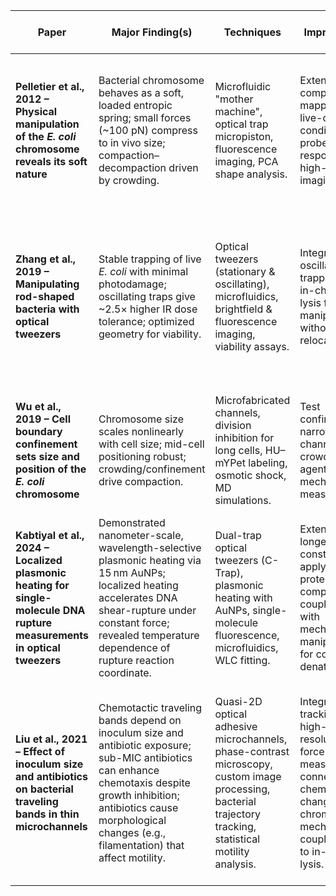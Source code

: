 | Paper | Major Finding(s) | Techniques | Improvement | Idea | Polymer Physics Question |
|-------|------------------|------------|-------------|------|--------------------------|
| **Pelletier et al., 2012 – Physical manipulation of the *E. coli* chromosome reveals its soft nature** | Bacterial chromosome behaves as a soft, loaded entropic spring; small forces (~100 pN) compress to in vivo size; compaction–decompaction driven by crowding. | Microfluidic "mother machine", optical trap micropiston, fluorescence imaging, PCA shape analysis. | Extend force–compression mapping to live-cell conditions; probe torque response; add high-speed 3D imaging. | Measure damping/viscoelasticity of confined DNA; test polymer theory under active forcing. | How does confinement modify the entropic spring constant of a long worm-like chain polymer compared to free-solution predictions? |
| **Zhang et al., 2019 – Manipulating rod-shaped bacteria with optical tweezers** | Stable trapping of live *E. coli* with minimal photodamage; oscillating traps give ~2.5× higher IR dose tolerance; optimized geometry for viability. | Optical tweezers (stationary & oscillating), microfluidics, brightfield & fluorescence imaging, viability assays. | Integrate oscillating trapping with in-channel lysis for DNA manipulation without sample relocation. | Hold cells during on-chip lysis, then directly manipulate genomic DNA for mechanical testing. | Can oscillating traps reduce hydrodynamic drag and photodamage enough to measure polymer relaxation times for confined bacterial DNA? |
| **Wu et al., 2019 – Cell boundary confinement sets size and position of the *E. coli* chromosome** | Chromosome size scales nonlinearly with cell size; mid-cell positioning robust; crowding/confinement drive compaction. | Microfabricated channels, division inhibition for long cells, HU–mYPet labeling, osmotic shock, MD simulations. | Test confinement in narrower channels; vary crowding agents; link to mechanical measurements. | Combine force spectroscopy with confinement–crowding modulation to map force–size relationship. | What scaling laws govern polymer coil–globule transitions for bacterial DNA under combined crowding and confinement? |
| **Kabtiyal et al., 2024 – Localized plasmonic heating for single-molecule DNA rupture measurements in optical tweezers** | Demonstrated nanometer-scale, wavelength-selective plasmonic heating via 15 nm AuNPs; localized heating accelerates DNA shear-rupture under constant force; revealed temperature dependence of rupture reaction coordinate. | Dual-trap optical tweezers (C-Trap), plasmonic heating with AuNPs, single-molecule fluorescence, microfluidics, WLC fitting. | Extend to longer DNA constructs; apply to DNA–protein complexes; couple heating with mechanical manipulation for controlled denaturation. | Use plasmonic heating to probe force–temperature phase diagram of confined bacterial genomic DNA in microchannels. | How does local nanoscale heating alter the effective elasticity and rupture kinetics of a polymer under confinement and force load? |
| **Liu et al., 2021 – Effect of inoculum size and antibiotics on bacterial traveling bands in thin microchannels** | Chemotactic traveling bands depend on inoculum size and antibiotic exposure; sub-MIC antibiotics can enhance chemotaxis despite growth inhibition; antibiotics cause morphological changes (e.g., filamentation) that affect motility. | Quasi-2D optical adhesive microchannels, phase-contrast microscopy, custom image processing, bacterial trajectory tracking, statistical motility analysis. | Integrate 3D tracking and high-resolution force measurements; connect chemotaxis changes to chromosome mechanics; couple motility to in-channel lysis. | Use in-channel motility analysis as a precursor to optical tweezer-based DNA mechanics experiments post-lysis. | How does polymeric DNA confinement and structural change under stress (antibiotic, crowding) influence active transport and migration dynamics of the whole cell? |
